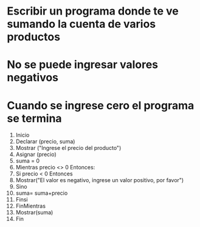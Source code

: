 
# Escribir un programa donde te ve sumando  la cuenta de varios productos
# No se puede ingresar valores negativos
# Cuando se ingrese cero el programa se termina

1. Inicio
2. Declarar (precio, suma)
3. Mostrar ("Ingrese el precio del producto")
4. Asignar (precio)
5. suma = 0
6. Mientras precio <> 0 Entonces:
7.  Si precio < 0 Entonces
8.    Mostrar("El valor es negativo, ingrese un valor positivo, por favor")
10. Sino
11.   suma= suma+precio
12.  Finsi
13. FinMientras
14. Mostrar(suma)
15. Fin
